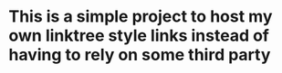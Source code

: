 # This is a simple project to host my own linktree style links instead of having to rely on some third party
